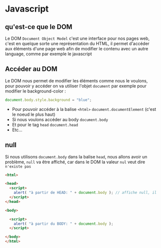 # Javascript

## qu'est-ce que le DOM

Le DOM `Document Object Model` c'est une interface pour nos pages web, c'est en quelque sorte une représentation du HTML, il permet d'accéder aux éléments d'une page web afin de modifier le contenu avec un autre language, comme par exemple le javascript

## Accéder au DOM

Le DOM nous permet de modifier les éléments comme nous le voulons, pour pouvoir y accéder on va utiliser l'objet `document` par exemple pour modifier le background-color :

```js
document.body.style.background = "blue";
```

*   Pour pouvoir accéder à la balise `<html>` `document.documentElement` (c'est le noeud le plus haut)
*   Si nous voulons accéder au body `document.body`
*   Et pour le tag `head` `document.head`
*   Etc...

## null

Si nous utilisons `document.body` dans la balise `head`, nous allons avoir un problème, `null` va être affiché, car dans le DOM la valeur `nul` veut dire `n'existe pas`

```html
<html>

<head>
  <script>
    alert( "à partir de HEAD: " + document.body ); // affiche null, il n'y a pas de <body>
  </script>
</head>

<body>

  <script>
    alert( "à partir du BODY: " + document.body );
  </script>

</body>
</html>
```